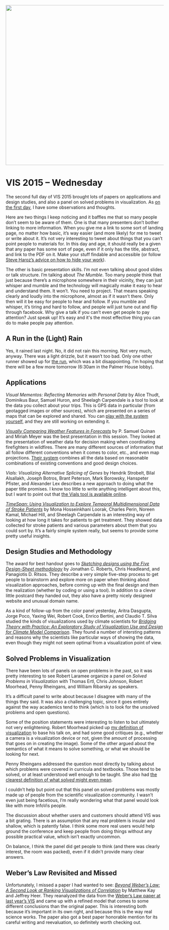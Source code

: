 <p align="center"><img src="https://media.eagereyes.org/wp-content/uploads/2015/10/vis15-wed-teaser.png" alt="" width="825" height="510" /></p>

# VIS 2015 – Wednesday

The second full day of VIS 2015 brought lots of papers on applications and design studies, and also a panel on solved problems in visualization. As <a href="/blog/2015/vis-2015-tuesday">on the first day</a>, I have some observations and thoughts.

Here are two things I keep noticing and it baffles me that so many people don’t seem to be aware of them. One is that many presenters don’t bother linking to more information. When you give me a link to some sort of landing page, no matter how basic, it’s way easier (and more likely) for me to tweet or write about it. It’s not very interesting to tweet about things that you can’t point people to materials for. In this day and age, it should really be a given that any paper has some sort of page, even if it only has the title, abstract, and link to the PDF on it. Make your stuff findable and accessible (or follow <a href="http://steveharoz.com/blog/2015/tips-for-hiding-your-publications/">Steve Haroz’s advice on how to hide your work</a>).

The other is basic presentation skills. I’m not even talking about good slides or talk structure. I’m talking about <em>The Mumble</em>. Too many people think that just because there’s a microphone somewhere in their vicinity, they can just whisper and mumble and the technology will magically make it easy to hear and understand them. It won’t. You need to project. That means speaking clearly and loudly into the microphone, almost as if it wasn’t there. Only then will it be easy for people to hear and follow. If you mumble and whisper, it’s tiring and hard to follow, and people will just tune out and flip through facebook. Why give a talk if you can’t even get people to pay attention? Just speak up! It’s easy and it's the most effective thing you can do to make people pay attention.

## A Run in the (Light) Rain

Yes, it rained last night. No, it did not rain this morning. Not very much, anyway. There was a light drizzle, but it wasn’t too bad. Only one other runner showed up for <a href="https://www.strava.com/activities/421869919">the run</a>, which was a bit disappointing. I’m hoping that there will be a few more tomorrow (6:30am in the Palmer House lobby).

## Applications

<em>Visual Mementos: Reflecting Memories with Personal Data</em> by Alice Thudt, Dominikus Baur, Samuel Huron, and Sheelagh Carpendale is a tool to look at the data you collect about your trips. This is GPS data in particular (from geotagged images or other sources), which are presented on a series of maps that can be explored and shared. You can <a href="http://v.isits.in">play with the system yourself</a>, and they are still working on extending it.

<a href="http://vdl.sci.utah.edu/publications/2015_infovis_weaver/"><em>Visually Comparing Weather Features in Forecasts</em></a> by P. Samuel Quinan and Miriah Meyer was the best presentation in this session. They looked at the presentation of weather data for decision making when coordinating firefighters in wildfires. There are many different sources of information that all follow different conventions when it comes to color, etc., and even map projections. <a href="http://www.sci.utah.edu/~samquinan/software/WeaVER/">Their system</a> combines all the data based on reasonable combinations of existing conventions and good design choices.

<em>Vials: Visualizing Alternative Splicing of Genes</em> by Hendrik Strobelt, Bilal Alsallakh, Joseph Botros, Brant Peterson, Mark Borowsky, Hanspeter Pfister, and Alexander Lex describes a new approach to doing what the paper title promises. I know too little to write anything intelligent about this, but I want to point out that <a href="http://vials.io/">the Vials tool is available online</a>.

<a href="http://innovis.cpsc.ucalgary.ca/Research/TimeSpan"><em>TimeSpan: Using Visualization to Explore Temporal Multidimensional Data of Stroke Patients</em></a> by Mona Hosseinkhani Loorak, Charles Perin, Noreen Kamal, Michael Hill, and Sheelagh Carpendale is an interesting way of looking at how long it takes for patients to get treatment. They showed data collected for stroke patients and various parameters about them that you could sort by. It’s a fairly simple system really, but seems to provide some pretty useful insights.

## Design Studies and Methodology

The award for best handout goes to <a href="http://fds.design"><em>Sketching designs using the Five Design-Sheet methodology</em></a> by Jonathan C. Roberts, Chris Headleand, and Panagiotis D. Ritsos. They describe a very simple five-step process to get people to brainstorm and explore more on paper when thinking about visualization approaches, before coming up with the final design and then the realization (whether by coding or using a tool). In addition to a clever little postcard they handed out, they also have a pretty nicely designed website and unusual domain name.

As a kind of follow-up from the color panel yesterday, Aritra Dasgupta, Jorge Poco, Yaxing Wei, Robert Cook, Enrico Bertini, and Claudio T. Silva studied the kinds of visualizations used by climate scientists for <em><a href="http://vgc.poly.edu/projects/ClimateVisEvaluation">Bridging Theory with Practice: An Exploratory Study of Visualization Use and Design for Climate Model Comparison</a></em>. They found a number of intersting patterns and reasons why the scientists like particular ways of showing the data, even though they might not seem optimal from a visualization point of view.

## Solved Problems in Visualization

There have been lots of panels on open problems in the past, so it was pretty interesting to see Robert Laramee organize a panel on <em>Solved Problems in Visualization</em> with Thomas Ertl, Chris Johnson, Robert Moorhead, Penny Rheingans, and William Ribarsky as speakers.

It’s a difficult panel to write about because I disagree with many of the things they said. It was also a challenging topic, since it goes entirely against the way academics tend to think (which is to look for the unsolved problems and open questions).

Some of the position statements were interesting to listen to but ultimately not very enlightening. Robert Moorhead picked up <a href="/criticism/definition-of-visualization">my definition of visualization</a> to base his talk on, and had some good critiques (e.g., whether a camera is a visualization device or not, given the amount of processing that goes on in creating the image). Some of the other argued about the semantics of what it means to solve something, or what we should be looking for next.

Penny Rheingans addressed the question most directly by talking about which problems were covered in curricula and textbooks. Those tend to be solved, or at least understood well enough to be taught. She also had [the clearest definition of what <em>solved</em> might even mean](https://twitter.com/alexander_lex/status/659460859077480448).

I couldn’t help but point out that this panel on solved problems was mostly made up of people from the scientific visualization community. I wasn’t even just being facetious, I’m really wondering what that panel would look like with more InfoVis people.

The discussion about whether users and customers should attend VIS was a bit grating. There is an assumption that any real problem is insular and shallow, which is patently false. I think some more real users would help ground the conference and keep people from doing things without any possible practical value, which isn’t exactly uncommon.

On balance, I think the panel did get people to think (and there was clearly interest, the room was packed), even if it didn't provide many clear answers.

## Weber’s Law Revisited and Missed

Unfortunately, I missed a paper I had wanted to see: <a href="http://idl.cs.washington.edu/papers/beyond-webers-law"><em>Beyond Weber’s Law: A Second Look at Ranking Visualizations of Correlation</em></a> by Matthew Kay and Jeffrey Heer. They reanalyzed the data from the <a href="/blog/2014/vis-2014-thursday">Weber’s Law paper at last year’s VIS</a> and came up with a refined model that comes to some different conclusions than the original paper. This is interesting both because it’s important in its own right, and because this is the way real science works. The paper also got a best paper honorable mention for its careful writing and reevaluation, so definitely worth checking out.
